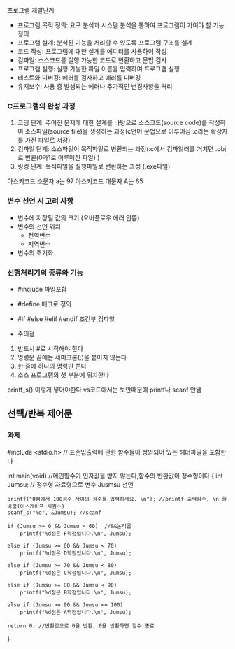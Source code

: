 프로그램 개발단계
- 프로그램 목적 정의: 요구 분석과 시스템 분석을 통하여 프로그램이 가여야 할 기능 정의
- 프로그램 설계: 분석된 기능을 처리할 수 있도록 프로그램 구조를 설계
- 코드 작성: 프로그램에 대한 설계를 에디터를 사용하여 작성
- 컴파일: 소스코드를 실행 가능한 코드로 변환하고 문법 검사
- 프로그램 실행: 실행 가능한 파일 이름을 입력하여 프로그램 실행
- 테스트와 디버깅: 에러를 검사하고 에러를 디버깅
- 유지보수: 사용 중 발생되는 에러나 추가적인 변경사항을 처리

### C프로그램의 완성 과정
1. 코딩 단계: 주어진 문제에 대한 설계를 바탕으로 소스코드(source code)를 작성하여 소스파일(source file)을 생성하는 과정(c언어 문법으로 이루어짐 .c라는 확장자를 가진 파일로 저장)
2. 컴파일 단계: 소스파일이 목적파일로 변환되는 과정(.c에서 컴파일러를 거치면 .obj로 변환(0과1로 이루어진 파일) )
3. 링킹 단계: 목적파일을 실행파일로 변환하는 과정 (.exe파일)

아스키코드 소문자 a는 97
아스키코드 대문자 A는 65

### 변수 선언 시 고려 사항
- 변수에 저장될 값의 크기 (오버플로우 에러 안뜸)
- 변수의 선언 위치
  - 전역변수
  - 지역변수
- 변수의 초기화

### 선행처리기의 종류와 기능
- #include 파일포함
- #define 매크로 정의
- #if #else #elif #endif 조건부 컴파일

- 주의점
1. 반드시 #로 시작해야 한다
2. 명령문 끝에는 세미크론(;)을 붙이지 않는다
3. 한 줄에 하나의 명령만 쓴다
4. 소스 프로그램의 첫 부분에 위치한다


printf_s() 이렇게 넣어야한다 
vs코드에서는 보안때문에 printf나 scanf 안됌


선택/반복 제어문
- 


### 과제

#include <stdio.h> //  표준입출력에 관한 함수들이 정의되어 있는 헤더파일을 포함한다

int main(void) //메인함수가 인자값을 받지 않는다,함수의 반환값이 정수형이다
{
    int Jumsu;  // 정수형 자료형으로 변수 Jusmsu 선언

    printf("0점에서 100점수 사이의 점수를 입력하세요. \n"); //printf 출력함수, \n 줄바꿈(이스케이프 시퀀스) 
    scanf_s("%d", &Jumsu); //scanf

    if (Jumsu >= 0 && Jumsu < 60)  //&&논리곱
        printf("%d점은 F학점입니다.\n", Jumsu);

    else if (Jumsu >= 60 && Jumsu < 70)
        printf("%d점은 D학점입니다.\n", Jumsu);

    else if (Jumsu >= 70 && Jumsu < 80)
        printf("%d점은 C학점입니다.\n", Jumsu);

    else if (Jumsu >= 80 && Jumsu < 90)
        printf("%d점은 B학점입니다.\n", Jumsu);

    else if (Jumsu >= 90 && Jumsu <= 100)
        printf("%d점은 A학점입니다.\n", Jumsu);

    return 0; //반환값으로 0을 반환, 0을 반환하면 함수 종료
}